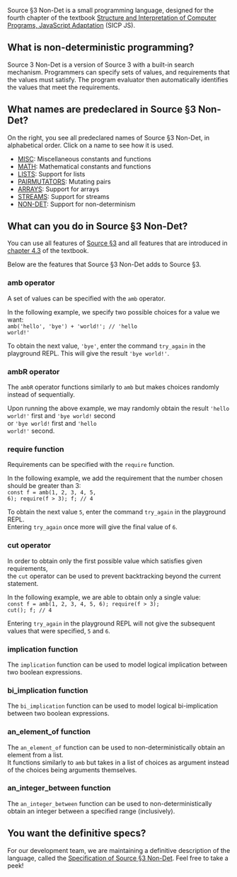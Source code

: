 Source §3 Non-Det is a small programming language, designed for the fourth chapter
of the textbook
<a href="https://sicp.comp.nus.edu.sg">Structure and Interpretation
of Computer Programs, JavaScript Adaptation</a> (SICP JS).

## What is non-deterministic programming?
Source 3 Non-Det is a version of Source 3 with a built-in search mechanism.
Programmers can specify sets of values, and requirements that the values must satisfy.
The program evaluator then automatically identifies the values that meet the requirements.

## What names are predeclared in Source §3 Non-Det?

On the right, you see all predeclared names of Source §3 Non-Det, in alphabetical
order. Click on a name to see how it is used.
  <ul>
    <li>
      <a href="../MISC/index.html">MISC</a>: Miscellaneous constants and functions
    </li>
    <li>
      <a href="../MATH/index.html">MATH</a>: Mathematical constants and functions
    </li>
    <li>
      <a href="../LISTS/index.html">LISTS</a>: Support for lists
    </li>
    <li>
      <a href="../PAIRMUTATORS/index.html">PAIRMUTATORS</a>: Mutating pairs
    </li>
    <li>
      <a href="../ARRAYS/index.html">ARRAYS</a>: Support for arrays
    </li>
    <li>
      <a href="../STREAMS/index.html">STREAMS</a>: Support for streams
    </li>
    <li>
      <a href="../NON-DET/index.html">NON-DET</a>: Support for non-determinism
    </li>
  </ul>

## What can you do in Source §3 Non-Det?

You can use all features of
<a href="../source_3/">Source §3</a> and all
features that are introduced in
<a href="https://sicp.comp.nus.edu.sg/chapters/85">chapter 4.3</a> of the
textbook.

Below are the features that Source §3 Non-Det adds to Source §3.

### amb operator
A set of values can be specified with the <CODE>amb</CODE> operator.

In the following example, we specify two possible choices for a value we want:<br>
<CODE>amb('hello', 'bye') + 'world!'; // 'hello world!'</CODE>

To obtain the next value, <CODE>'bye'</CODE>, enter the command <CODE>try_again</CODE> in the playground REPL.
This will give the result <CODE>'bye world!'</CODE>.

### ambR operator
The <CODE>ambR</Code> operator functions similarly to <CODE>amb</Code> but makes choices randomly
instead of sequentially.

Upon running the above example, we may randomly obtain the result <CODE>'hello world!'</CODE> first and <CODE>'bye world!</CODE> second<br>
or <CODE>'bye world!</CODE> first and <CODE>'hello world!'</CODE> second.

### require function
Requirements can be specified with the <CODE>require</code> function.

In the following example, we add the requirement that the number chosen should be greater than 3:<br/>
<CODE>const f = amb(1, 2, 3, 4, 5, 6); require(f > 3); f; // 4</CODE>

To obtain the next value <CODE>5</CODE>, enter the command <CODE>try_again</CODE> in the playground REPL.<br>
Entering <CODE>try_again</CODE> once more will give the final value of <CODE>6</CODE>.

### cut operator
In order to obtain only the first possible value which satisfies given requirements,<br>
the <CODE>cut</CODE> operator can be used to prevent backtracking beyond the current statement.

In the following example, we are able to obtain only a single value:<br>
<CODE>const f = amb(1, 2, 3, 4, 5, 6); require(f > 3); cut(); f; // 4</CODE>

Entering <CODE>try_again</CODE> in the playground REPL will not give the subsequent values that were specified, 
<CODE>5</CODE> and <CODE>6</CODE>.

### implication function
The <CODE>implication</CODE> function can be used to model logical implication between two boolean expressions.

### bi_implication function
The <CODE>bi_implication</CODE> function can be used to model logical bi-implication between two boolean expressions.

### an_element_of function
The <CODE>an_element_of</CODE> function can be used to non-deterministically obtain an element from a list.<br>
It functions similarly to <CODE>amb</CODE> but takes in a list of choices as argument instead of the choices being arguments themselves.

### an_integer_between function
The <CODE>an_integer_between</CODE> function can be used to non-deterministically obtain an integer between a specified range (inclusively).

## You want the definitive specs?

For our development team, we are maintaining a definitive description
of the language, called the
<a href="../source_3_nondet.pdf">Specification of Source §3 Non-Det</a>.
Feel free to take a peek!
